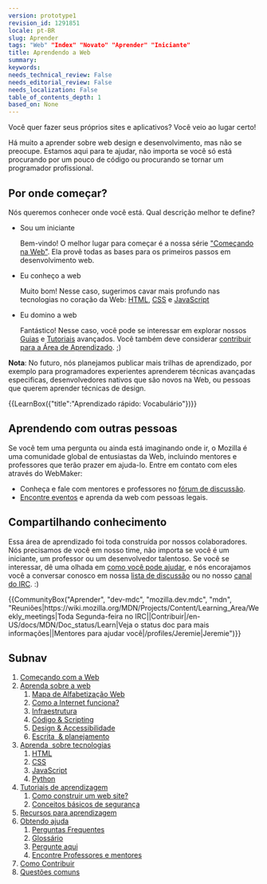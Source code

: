 ```yaml
---
version: prototype1
revision_id: 1291851
locale: pt-BR
slug: Aprender
tags: "Web" "Index" "Novato" "Aprender" "Iniciante"
title: Aprendendo a Web
summary: 
keywords: 
needs_technical_review: False
needs_editorial_review: False
needs_localization: False
table_of_contents_depth: 1
based_on: None
---
```

<div class="summary">
<p>Você quer fazer seus próprios sites e aplicativos? Você veio ao lugar certo!</p>
</div>

<p>Há muito a aprender sobre web design e desenvolvimento, mas não se preocupe. Estamos aqui para te ajudar, não importa se você só está procurando por um pouco de código ou procurando se tornar um programador profissional.</p>

<h2 id="Por_onde_começar">Por onde começar?</h2>

<p>Nós queremos conhecer onde você está. Qual descrição melhor te define?</p>

<ul class="card-grid">
 <li><span>Sou um iniciante</span>

  <p>Bem-vindo! O melhor lugar para começar é a nossa série <a href="/pt-BR/docs/Aprender/Getting_started_with_the_web">"Começando na Web"</a>. Ela provê todas as bases para os primeiros passos em desenvolvimento web.</p>
 </li>
 <li><span>Eu conheço a web</span>
  <p>Muito bom! Nesse caso, sugerimos cavar mais profundo nas tecnologias no coração da Web: <a href="/pt-BR/docs/Aprender/HTML">HTML</a>, <a href="/pt-BR/docs/Aprender/css">CSS</a> e <a href="/pt-BR/docs/Aprender/javascript">JavaScript</a></p>
 </li>
 <li><span>Eu domino a web</span>
  <p>Fantástico! Nesse caso, você pode se interessar em explorar nossos <a href="/en-US/docs/Web/Guide">Guias</a> e <a href="/en-US/docs/Web/Tutorials">Tutoriais</a> avançados. Você também deve considerar <a href="/en-US/Learn/How_to_contribute">contribuir para a Área de Aprendizado</a>. ;)</p>
 </li>
</ul>

<div class="note">
<p><strong>Nota</strong>: No futuro, nós planejamos publicar mais trilhas de aprendizado, por exemplo para programadores experientes aprenderem técnicas avançadas especificas, desenvolvedores nativos que são novos na Web, ou pessoas que querem aprender técnicas de design.</p>
</div>

<p>{{LearnBox({"title":"Aprendizado rápido: Vocabulário"})}}</p>

<h2 id="Aprendendo_com_outras_pessoas">Aprendendo com outras pessoas</h2>

<p>Se você tem uma pergunta ou ainda está imaginando onde ir, o Mozilla é uma comunidade global de entusiastas da Web, incluindo mentores e professores que terão prazer em ajuda-lo. Entre em contato com eles através do WebMaker:</p>

<ul>
 <li>Conheça e fale com mentores e professores no <a href="http://discourse.webmaker.org/" rel="external">fórum de discussão</a>.</li>
 <li><a href="https://events.webmaker.org/">Encontre eventos</a> e aprenda da web com pessoas legais.</li>
</ul>

<h2 id="Compartilhando_conhecimento">Compartilhando conhecimento</h2>

<p>Essa área de aprendizado foi toda construída por nossos colaboradores. Nós precisamos de você em nosso time, não importa se você é um iniciante, um professor ou um desenvolvedor talentoso. Se você se interessar, dê uma olhada em <a href="/en-US/Learn/How_to_contribute">como você pode ajudar</a>, e nós encorajamos você a conversar conosco em nossa <a href="/pt-BR/docs/MDN/Comunidade">lista de discussão</a> ou no nosso <a href="/en-US/docs/MDN/Community#Get_into_IRC">canal do IRC</a>. :)</p>

<p>{{CommunityBox("Aprender", "dev-mdc", "mozilla.dev.mdc", "mdn", "Reuniões|https://wiki.mozilla.org/MDN/Projects/Content/Learning_Area/Weekly_meetings|Toda Segunda-feira no IRC||Contribuir|/en-US/docs/MDN/Doc_status/Learn|Veja o status doc para mais informações||Mentores para ajudar você|/profiles/Jeremie|Jeremie")}}</p>

<h2 id="Subnav">Subnav</h2>

<ol>
 <li><a href="/pt-BR/docs/Aprender/Getting_started_with_the_web">Começando com a Web</a></li>
 <li><a href="/en-US/Learn/Skills">Aprenda sobre a web</a>
  <ol>
   <li><a href="https://webmaker.org/en-US/literacy" rel="external">Mapa de Alfabetização Web</a></li>
   <li><a href="/pt-BR/docs/Learn/Common_questions/Como_a_internet_funciona">Como a Internet funciona?</a></li>
   <li><a href="/en-US/Learn/Infrastructure">Infraestrutura</a></li>
   <li><a href="/en-US/Learn/Coding-Scripting">Código &amp; Scripting</a></li>
   <li><a href="/en-US/Learn/Design_and_Accessibility">Design &amp; Accessibilidade</a></li>
   <li><a href="/en-US/Learn/Composing_for_the_web">Escrita&nbsp; &amp; planejamento</a></li>
  </ol>
 </li>
 <li><a href="#">Aprenda&nbsp; sobre tecnologias</a>
  <ol>
   <li><a href="/en-US/Learn/HTML">HTML</a></li>
   <li><a href="/en-US/Learn/CSS">CSS</a></li>
   <li><a href="/en-US/Learn/JavaScript">JavaScript</a></li>
   <li><a href="/pt-BR/docs/Learn/Drafts/Python">Python</a></li>
  </ol>
 </li>
 <li><a href="/en-US/Learn/tutorial">Tutoriais de aprendizagem</a>
  <ol>
   <li><a href="/en-US/Learn/tutorial/How_to_build_a_web_site">Como construir um web site?</a></li>
   <li><a href="/en-US/Learn/tutorial/Information_Security_Basics">Conceitos básicos de segurança</a></li>
  </ol>
 </li>
 <li><a href="http://weblitmapper.webmakerprototypes.org/">Recursos para aprendizagem</a></li>
 <li><a href="/en-US/Learn/help">Obtendo ajuda</a>
  <ol>
   <li><a href="/en-US/Learn/FAQ">Perguntas Frequentes</a></li>
   <li><a href="/en-US/docs/Glossary">Glossário</a></li>
   <li><a href="http://discourse.webmakerprototypes.org/" rel="external">Pergunte aqui</a></li>
   <li><a href="https://events.webmaker.org/" rel="external">Encontre Professores e mentores</a></li>
  </ol>
 </li>
 <li><a href="/en-US/Learn/How_to_contribute">Como Contribuir</a></li>
 <li><a href="/pt-BR/docs/Learn/Common_questions">Questões comuns</a></li>
</ol>

